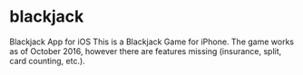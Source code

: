 # blackjack
Blackjack App for iOS
This is a Blackjack Game for iPhone. The game works as of October 2016, however there are features missing (insurance, split, card counting, etc.).
